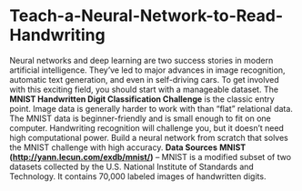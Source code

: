 # Teach-a-Neural-Network-to-Read-Handwriting
Neural networks and deep learning are two success stories in modern artificial intelligence. They’ve led to major advances in image recognition, automatic text generation, and even in self-driving cars. To get involved with this exciting field, you should start with a manageable dataset. The **MNIST Handwritten Digit Classification Challenge** is the classic entry point. Image data is generally harder to work with than “flat” relational data. The MNIST data is beginner-friendly and is small enough to fit on one computer. Handwriting recognition will challenge you, but it doesn’t need high computational power. Build a neural network from scratch that solves the MNIST challenge with high accuracy. **Data Sources** **MNIST (http://yann.lecun.com/exdb/mnist/)** – MNIST is a modified subset of two datasets collected by the U.S. National Institute of Standards and Technology. It contains 70,000 labeled images of handwritten digits. 
